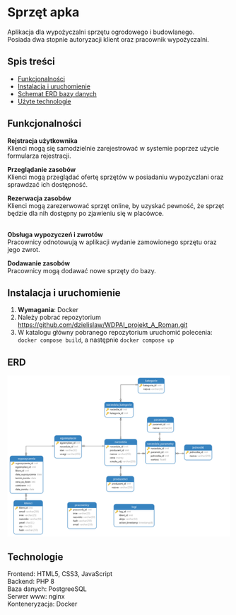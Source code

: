# Sprzęt apka
Aplikacja dla wypożyczalni sprzętu ogrodowego i budowlanego.<br> Posiada dwa stopnie autoryzacji klient oraz pracownik wypożyczalni.

## Spis treści

- [Funkcjonalności](#Funkcjonalności)
- [Instalacja i uruchomienie](#instalacja-i-uruchomienie)
- [Schemat ERD bazy danych](#ERD)
- [Użyte technologie](#Technologie)

## Funkcjonalności

<b>Rejstracja użytkownika </b> <br>
Klienci mogą się samodzielnie zarejestrować w systemie poprzez użycie formularza rejestracji.

<b>Przeglądanie zasobów </b> <br>
Klienci mogą przeglądać ofertę sprzętów w posiadaniu wypozyczlani oraz sprawdzać ich dostępność.

<b> Rezerwacja zasobów </b> <br>
Klienci mogą zarezerwować sprzęt online, by uzyskać pewność, że sprzęt będzie dla nih dostępny po zjawieniu się w placówce.
<br><br>

<b> Obsługa wypozyczeń i zwrotów</b> <br>
Pracownicy odnotowują w aplikacji wydanie zamowionego sprzętu oraz jego zwrot.

<b>Dodawanie zasobów</b> <br>
Pracownicy mogą dodawać nowe sprzęty do bazy.

## Instalacja i uruchomienie
1. <b>Wymagania</b>: 
Docker<br>
2. Należy pobrać repozytorium https://github.com/dzielislaw/WDPAI_projekt_A_Roman.git
3. W katalogu główny pobranego repozytorium uruchomić polecenia:
`docker compose build`, a następnie `docker compose up`
## ERD 
![Diagram ERD bazy danych](https://github.com/dzielislaw/WDPAI_projekt_A_Roman/blob/main/Diagram%20ERD.png?raw=true)

## Technologie
Frontend: HTML5, CSS3, JavaScript <br>
Backend: PHP 8 <br>
Baza danych: PostgreeSQL <br>
Serwer www: nginx <br>
Konteneryzacja: Docker
